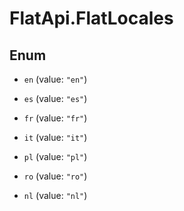 # FlatApi.FlatLocales

## Enum


* `en` (value: `"en"`)

* `es` (value: `"es"`)

* `fr` (value: `"fr"`)

* `it` (value: `"it"`)

* `pl` (value: `"pl"`)

* `ro` (value: `"ro"`)

* `nl` (value: `"nl"`)


